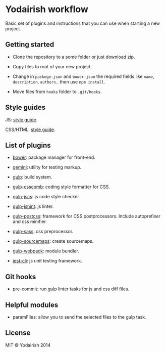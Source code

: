 # Yodairish workflow

Basic set of plugins and instructions that you can use when starting a new project.

## Getting started

  - Clone the repository to a some folder or just download zip.

  - Copy files to root of your new project.

  - Change in `packege.json` and `bower.json` the required fields like `name`, `description`, `authors`.. then use `npm install`.
  
  - Move files from `hooks` folder to `.git/hooks`.

## Style guides

  JS: [style guide](https://github.com/yodairish/javascript).
  
  CSS/HTML: [style guide](https://github.com/yodairish/sass-guide).
  
## List of plugins

  - [bower](http://bower.io/): package manager for front-end.

  - [gemini](https://github.com/bem/gemini): utility for testing markup.

  - [gulp](http://gulpjs.com/): build system.

  - [gulp-csscomb](https://github.com/koistya/gulp-csscomb): coding style formatter for CSS.

  - [gulp-jscs](https://github.com/jscs-dev/gulp-jscs/): js code style checker.

  - [gulp-jshint](https://github.com/spenceralger/gulp-jshint): js linter.

  - [gulp-postcss](https://github.com/w0rm/gulp-postcss): framework for CSS postprocessors. Include autoprefixer and css minifier.

  - [gulp-sass](https://github.com/dlmanning/gulp-sass): css preprocessor.

  - [gulp-sourcemaps](https://github.com/floridoo/gulp-sourcemaps): create sourcemaps.

  - [gulp-webpack](http://webpack.github.io/): module bundler.

  - [jest-cli](https://facebook.github.io/jest/): js unit testing framework.
 
## Git hooks

  - pre-commit: run gulp linter tasks for js and css diff files.

## Helpful modules

  - paramFiles: allow you to send the selected files to the gulp task.

## License

MIT © Yodairish 2014
